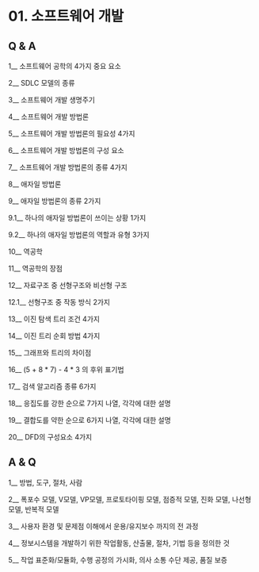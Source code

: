 # 01. 소프트웨어 개발

## Q & A

1__ 소프트웨어 공학의 4가지 중요 요소  

2__ SDLC 모델의 종류  

3__ 소프트웨어 개발 생명주기  

4__ 소프트웨어 개발 방법론  

5__ 소프트웨어 개발 방법론의 필요성 4가지  

6__ 소프트웨어 개발 방법론의 구성 요소  

7__ 소프트웨어 개발 방법론의 종류 4가지  

8__ 애자일 방법론  

9__ 애자일 방법론의 종류 2가지  

9.1__ 하나의 애자일 방법론이 쓰이는 상황 1가지  

9.2__ 하나의 애자일 방법론의 역할과 유형 3가지  

10__ 역공학  

11__ 역공학의 장점  

12__ 자료구조 중 선형구조와 비선형 구조  

12.1__ 선형구조 중 작동 방식 2가지  

13__ 이진 탐색 트리 조건 4가지  

14__ 이진 트리 순회 방법 4가지  

15__ 그래프와 트리의 차이점  

16__ (5 + 8 * 7) - 4 * 3 의 후위 표기법  

17__ 검색 알고리즘 종류 6가지  

18__ 응집도를 강한 순으로 7가지 나열, 각각에 대한 설명  

19__ 결합도를 약한 순으로 6가지 나열, 각각에 대한 설명  

20__ DFD의 구성요소 4가지


## A & Q

1__ 방법, 도구, 절차, 사람  

2__ 폭포수 모델, V모델, VP모델, 프로토타이핑 모델, 점증적 모델, 진화 모델, 나선형 모델, 반복적 모델  

3__ 사용자 환경 및 문제점 이해에서 운용/유지보수 까지의 전 과정  

4__ 정보시스템을 개발하기 위한 작업활동, 산출물, 절차, 기법 등을 정의한 것  

5__ 작업 표준화/모듈화, 수행 공정의 가시화, 의사 소통 수단 제공, 품질 보증  

